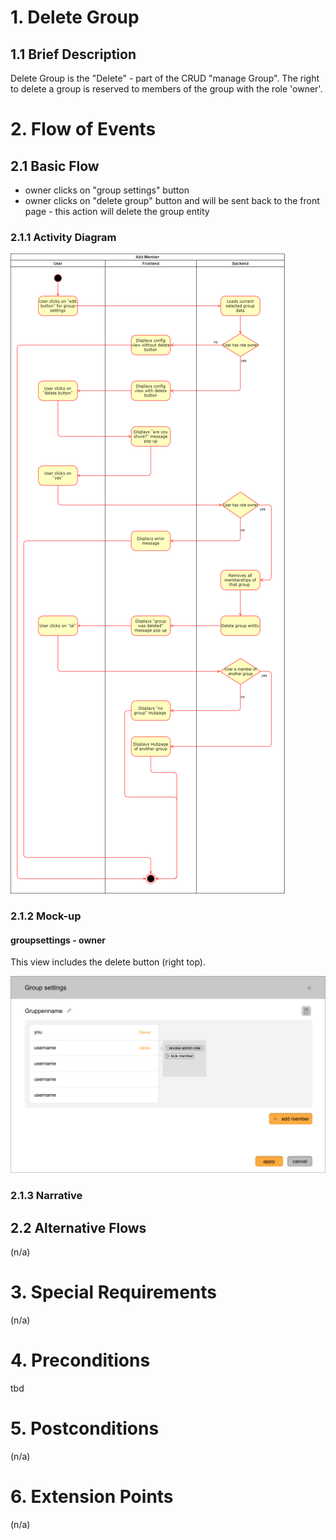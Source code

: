 ﻿# 1. Delete Group

## 1.1 Brief Description
Delete Group is the "Delete" - part of the CRUD "manage Group".
The right to delete a group is reserved to members of the group with the role 'owner'.


# 2. Flow of Events
## 2.1 Basic Flow
- owner clicks on "group settings" button
- owner clicks on "delete group" button and will be sent back to the front page - this action will delete the group entity
### 2.1.1 Activity Diagram
![](https://github.com/placetobeer/documentation/blob/master/use_cases/manage_group_delete_group/delete_group.png)
### 2.1.2 Mock-up
#### groupsettings - owner 
This view includes the delete button (right top).

![](https://github.com/placetobeer/documentation/blob/master/use_cases/ui-mockups/groupsettings-owner.png)
### 2.1.3 Narrative


## 2.2 Alternative Flows
(n/a)

# 3. Special Requirements
(n/a)

# 4. Preconditions
tbd

# 5. Postconditions
(n/a)
 
# 6. Extension Points
(n/a)



